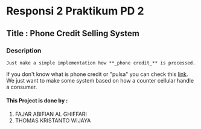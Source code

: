 # Responsi 2 Praktikum PD 2

## Title : Phone Credit Selling System

### Description
	Just make a simple implementation how **_phone credit_** is processed.
If you don't know what is phone credit or "pulsa" you can check this [link](https://pojokpulsa.co.id/pulsa/).
We just want to make some system based on how a counter cellular handle a consumer.

#### This Project is done by :
1. FAJAR ABIFIAN AL GHIFFARI
2. THOMAS KRISTANTO WIJAYA
